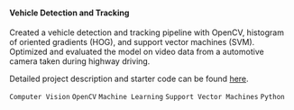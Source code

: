 #### Vehicle Detection and Tracking ####

Created a vehicle detection and tracking pipeline with OpenCV, histogram of oriented gradients (HOG), and support vector machines (SVM). Optimized and evaluated the model on video data from a automotive camera taken during highway driving.

Detailed project description and starter code can be found [here](https://github.com/udacity/CarND-Vehicle-Detection).

`Computer Vision` `OpenCV` `Machine Learning` `Support Vector Machines` `Python`